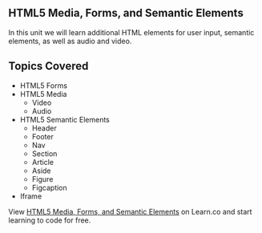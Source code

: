 

## HTML5 Media, Forms, and Semantic Elements

In this unit we will learn additional HTML elements for user input, semantic elements, as well as audio and video. 

## Topics Covered

- HTML5 Forms
- HTML5 Media
  - Video
  - Audio
- HTML5 Semantic Elements
  - Header
  - Footer
  - Nav
  - Section
  - Article
  - Aside
  - Figure
  - Figcaption
- Iframe
<p data-visibility='hidden'>View <a href='https://learn.co/lessons/fe-html5-intro' title='HTML5 Media, Forms, and Semantic Elements'>HTML5 Media, Forms, and Semantic Elements</a> on Learn.co and start learning to code for free.</p>
